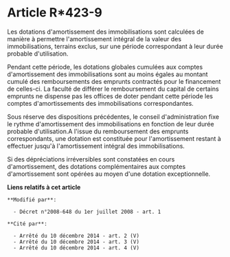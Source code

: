 # Article R*423-9

Les dotations d'amortissement des immobilisations sont calculées de manière à permettre l'amortissement intégral de la valeur
des immobilisations, terrains exclus, sur une période correspondant à leur durée probable d'utilisation. 

Pendant cette période, les dotations globales cumulées aux comptes d'amortissement des immobilisations sont au moins égales
au montant cumulé des remboursements des emprunts contractés pour le financement de celles-ci. La faculté de différer le
remboursement du capital de certains emprunts ne dispense pas les offices de doter pendant cette période les comptes
d'amortissements des immobilisations correspondantes. 

Sous réserve des dispositions précédentes, le conseil d'administration fixe le rythme d'amortissement des immobilisations en
fonction de leur durée probable d'utilisation.A l'issue du remboursement des emprunts correspondants, une dotation est
constituée pour l'amortissement restant à effectuer jusqu'à l'amortissement intégral des immobilisations. 

Si des dépréciations irréversibles sont constatées en cours d'amortissement, des dotations complémentaires aux comptes
d'amortissement sont opérées au moyen d'une dotation exceptionnelle.

**Liens relatifs à cet article**

	**Modifié par**:

	  - Décret n°2008-648 du 1er juillet 2008 - art. 1

	**Cité par**:

	  - Arrêté du 10 décembre 2014 - art. 2 (V)
	  - Arrêté du 10 décembre 2014 - art. 3 (V)
	  - Arrêté du 10 décembre 2014 - art. 4 (V)
